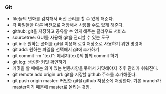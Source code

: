 ### Git

- file들의 변화를 감지해서 버전 관리를 할 수 있게 해준다.
- 각 파일들을 다른 버전으로 저장해서 사용할 수도 있게 해준다.
- github: git을 저장하고 공유할 수 있게 해주는 클라우드 서비스
- sourcetree: GUI를 사용해 git을 관리할 수 있는 도구
- git init: 원하는 폴더를 git을 이용해 로컬 저장소로 사용하기 위한 명령어
- git add: 원하는 파일을 선택해서 git에 추가하기
- git commit -m "text": 메세지(text)와 함께 commit 하기
- git log: 생성한 커밋 확인하기
- 커밋을 할 때에는 의미 있는 변동사항을 묶어서 커밋해야지 추후 관리가 쉬워진다.
- git remote add origin url: git을 저장할 github 주소를 추가해준다.
- git push origin master: 커밋한 git을 github 저장소에 저장한다. 기본 branch가 master이기 때문에 master로 올리는 것임.
